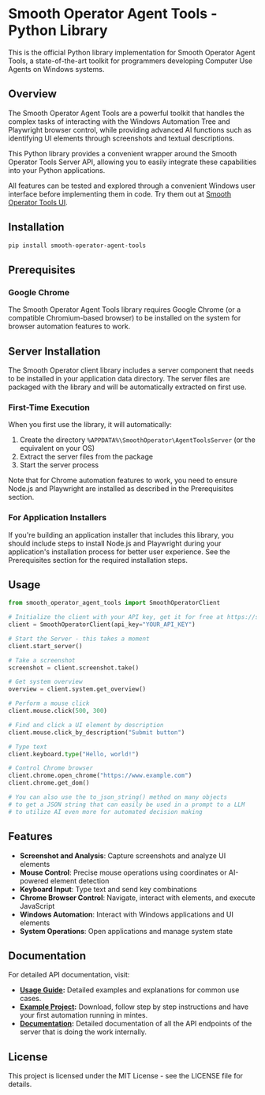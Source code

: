 # Smooth Operator Agent Tools - Python Library

This is the official Python library implementation for Smooth Operator Agent Tools, a state-of-the-art toolkit for programmers developing Computer Use Agents on Windows systems.

## Overview

The Smooth Operator Agent Tools are a powerful toolkit that handles the complex tasks of interacting with the Windows Automation Tree and Playwright browser control, while providing advanced AI functions such as identifying UI elements through screenshots and textual descriptions.

This Python library provides a convenient wrapper around the Smooth Operator Tools Server API, allowing you to easily integrate these capabilities into your Python applications.

All features can be tested and explored through a convenient Windows user interface before implementing them in code. Try them out at [Smooth Operator Tools UI](https://smooth-operator.online/agent-tools-api-docs/toolserverdocs#windows-app).

## Installation

```bash
pip install smooth-operator-agent-tools
```

## Prerequisites

### Google Chrome

The Smooth Operator Agent Tools library requires Google Chrome (or a compatible Chromium-based browser) to be installed on the system for browser automation features to work.

## Server Installation

The Smooth Operator client library includes a server component that needs to be installed in your application data directory. The server files are packaged with the library and will be automatically extracted on first use.

### First-Time Execution

When you first use the library, it will automatically:
1. Create the directory `%APPDATA%\SmoothOperator\AgentToolsServer` (or the equivalent on your OS)
2. Extract the server files from the package
3. Start the server process

Note that for Chrome automation features to work, you need to ensure Node.js and Playwright are installed as described in the Prerequisites section.

### For Application Installers

If you're building an application installer that includes this library, you should include steps to install Node.js and Playwright during your application's installation process for better user experience. See the Prerequisites section for the required installation steps.

## Usage

```python
from smooth_operator_agent_tools import SmoothOperatorClient

# Initialize the client with your API key, get it for free at https://screengrasp.com/api.html
client = SmoothOperatorClient(api_key="YOUR_API_KEY")

# Start the Server - this takes a moment
client.start_server()

# Take a screenshot
screenshot = client.screenshot.take()

# Get system overview
overview = client.system.get_overview()

# Perform a mouse click
client.mouse.click(500, 300)

# Find and click a UI element by description
client.mouse.click_by_description("Submit button")

# Type text
client.keyboard.type("Hello, world!")

# Control Chrome browser
client.chrome.open_chrome("https://www.example.com")
client.chrome.get_dom()

# You can also use the to_json_string() method on many objects
# to get a JSON string that can easily be used in a prompt to a LLM
# to utilize AI even more for automated decision making
```

## Features

- **Screenshot and Analysis**: Capture screenshots and analyze UI elements
- **Mouse Control**: Precise mouse operations using coordinates or AI-powered element detection
- **Keyboard Input**: Type text and send key combinations
- **Chrome Browser Control**: Navigate, interact with elements, and execute JavaScript
- **Windows Automation**: Interact with Windows applications and UI elements
- **System Operations**: Open applications and manage system state

## Documentation

For detailed API documentation, visit:

*   **[Usage Guide](docs/usage_guide.md):** Detailed examples and explanations for common use cases.
*   **[Example Project](https://github.com/fstandhartinger/smooth-operator-example-python):** Download, follow step by step instructions and have your first automation running in mintes.
*   **[Documentation](https://smooth-operator.online/agent-tools-api-docs/toolserverdocs):** Detailed documentation of all the API endpoints of the server that is doing the work internally.

## License

This project is licensed under the MIT License - see the LICENSE file for details.
